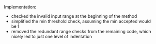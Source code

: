 Implementation:
- checked the invalid input range at the beginning of the method
- simplified the min threshold check, assuming the min accepted would be 1
- removed the redundant range checks from the remaining code, which nicely led to just one level of indentation
